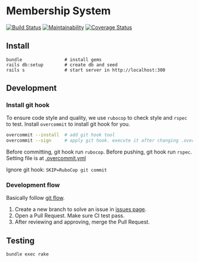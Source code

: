 # Membership System

[![Build Status](https://travis-ci.org/darren987469/membership-system.svg?branch=master)](https://travis-ci.org/darren987469/membership-system)
[![Maintainability](https://api.codeclimate.com/v1/badges/b0cb26d0fbddb0624aa0/maintainability)](https://codeclimate.com/github/darren987469/membership-system/maintainability)
[![Coverage Status](https://coveralls.io/repos/github/darren987469/membership-system/badge.svg?branch=master)](https://coveralls.io/github/darren987469/membership-system?branch=master)

## Install

```shell
bundle                # install gems
rails db:setup        # create db and seed
rails s               # start server in http://localhost:300
```

## Development

### Install git hook

To ensure code style and quality, we use `rubocop` to check style and `rspec` to test. Install `overcommit` to install git hook for you.

```sh
overcommit --install  # add git hook tool
overcommit --sign     # apply git hook. execute it after changing .overcommit.yml
```

Before committing, git hook run `rubocop`. Before pushing, git hook run `rspec`. Setting file is at [.overcommit.yml](.overcommit.yml)

Ignore git hook: `SKIP=RuboCop git commit`

### Development flow

Basically follow [git flow]((http://nvie.com/posts/a-successful-git-branching-model/)).

1. Create a new branch to solve an issue in [issues page](https://github.com/darren987469/membership-system/issues).
2. Open a Pull Request. Make sure CI test pass.
3. After reviewing and approving, merge the Pull Request.

## Testing

```shell
bundle exec rake
```